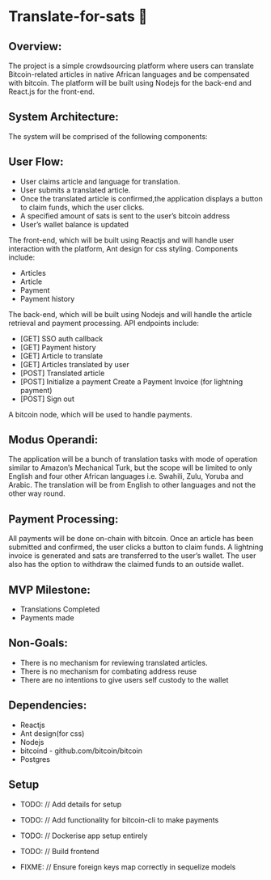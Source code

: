 

# Translate-for-sats 🧙

## Overview:
The project is a simple crowdsourcing platform where users can translate Bitcoin-related articles in native African languages and be compensated with bitcoin. The platform will be built using Nodejs for the back-end and React.js for the front-end.

## System Architecture:
The system will be comprised of the following components:

## User Flow:
- User claims article and language for translation.
- User submits a translated article.
- Once the translated article is confirmed,the application displays a button to claim funds, which the user clicks.
- A specified amount of sats is sent to the user’s bitcoin address
- User’s wallet balance is updated

The front-end, which will be built using Reactjs and will handle user interaction with the platform, Ant design for css styling.
Components include:
- Articles 
- Article
- Payment
- Payment history

The back-end, which will be built using Nodejs and will handle the article retrieval and payment processing. API endpoints include:
- [GET] SSO auth callback
- [GET] Payment history
- [GET] Article to translate
- [GET] Articles translated by user
- [POST] Translated article
- [POST] Initialize a payment
    Create a Payment Invoice (for lightning payment)
- [POST] Sign out

A bitcoin node, which will be used to handle payments.

## Modus Operandi:
The application will be a bunch of translation tasks with mode of operation similar to Amazon’s Mechanical Turk, but the scope will be limited to only English and four other African languages i.e. Swahili, Zulu, Yoruba and Arabic. The translation will be from English to other languages and not the other way round.

## Payment Processing:
All payments will be done on-chain with bitcoin. Once an article has been submitted and confirmed, the user clicks a button to claim funds. A lightning invoice is generated and sats are transferred to the user’s wallet. The user also has the option to withdraw the claimed funds to an outside wallet. 

## MVP Milestone:
- Translations Completed
- Payments made

## Non-Goals:
- There is no mechanism for reviewing translated articles.
- There is no mechanism for combating address reuse
- There are no intentions to give users self custody to the wallet


## Dependencies:
- Reactjs
- Ant design(for css)
- Nodejs
- bitcoind - github.com/bitcoin/bitcoin
- Postgres 


## Setup

- TODO: // Add details for setup
- TODO: // Add functionality for bitcoin-cli to make payments
- TODO: // Dockerise app setup entirely
- TODO: // Build frontend

- FIXME: // Ensure foreign keys map correctly in sequelize models
